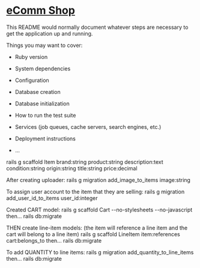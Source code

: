 # [eComm Shop](https://ecomm-amitzaman.herokuapp.com/)


This README would normally document whatever steps are necessary to get the
application up and running.

Things you may want to cover:

* Ruby version

* System dependencies

* Configuration

* Database creation

* Database initialization

* How to run the test suite

* Services (job queues, cache servers, search engines, etc.)

* Deployment instructions

* ...

rails g scaffold Item brand:string product:string description:text condition:string origin:string title:string price:decimal

After creating uploader:
rails g migration add_image_to_items image:string

To assign user account to the item that they are selling:
rails g migration add_user_id_to_items user_id:integer

Created CART model:
  rails g scaffold Cart --no-stylesheets --no-javascript
  then...
  rails db:migrate

THEN create line-item models: (the item will reference a line item and the cart will belong to a line item)
  rails g scaffold LineItem item:references cart:belongs_to
  then...
  rails db:migrate

To add QUANTITY to line items:
rails g migration add_quantity_to_line_items
then...
rails db:migrate
